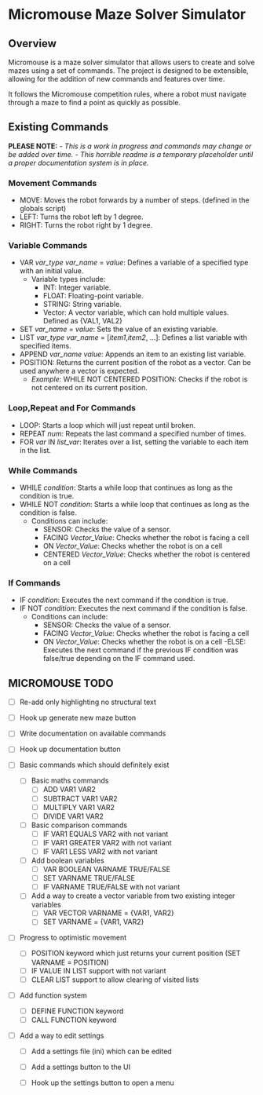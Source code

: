 # Micromouse Maze Solver Simulator

## Overview
Micromouse is a maze solver simulator that allows users to create and solve mazes using a set of commands. The project is designed to be extensible, allowing for the addition of new commands and features over time.

It follows the Micromouse competition rules, where a robot must navigate through a maze to find a point as quickly as possible.

## Existing Commands
**PLEASE NOTE:**
*- This is a work in progress and commands may change or be added over time.*
*- This horrible readme is a temporary placeholder until a proper documentation system is in place.*

### Movement Commands
- MOVE: Moves the robot forwards by a number of steps. (defined in the globals script)
- LEFT: Turns the robot left by 1 degree.
- RIGHT: Turns the robot right by 1 degree.

### Variable Commands
- VAR *var_type* *var_name* = *value*: Defines a variable of a specified type with an initial value.
    - Variable types include:
        - INT: Integer variable.
        - FLOAT: Floating-point variable.
        - STRING: String variable.
        - Vector: A vector variable, which can hold multiple values. Defined as {VAL1, VAL2}
- SET *var_name* = *value*: Sets the value of an existing variable.
- LIST *var_type* *var_name* = [*item1*,*item2*, ...]: Defines a list variable with specified items.
- APPEND *var_name* *value*: Appends an item to an existing list variable.
- POSITION: Returns the current position of the robot as a vector. Can be used anywhere a vector is expected.
    - *Example:* WHILE NOT CENTERED POSITION: Checks if the robot is not centered on its current position.

### Loop,Repeat and For Commands
- LOOP: Starts a loop which will just repeat until broken.
- REPEAT *num*: Repeats the last command a specified number of times.
- FOR *var* IN *list_var*: Iterates over a list, setting the variable to each item in the list.

### While Commands
- WHILE *condition*: Starts a while loop that continues as long as the condition is true.
- WHILE NOT *condition*: Starts a while loop that continues as long as the condition is false.
    - Conditions can include:
        - SENSOR: Checks the value of a sensor.
        - FACING *Vector_Value*: Checks whether the robot is facing a cell
        - ON *Vector_Value*: Checks whether the robot is on a cell
        - CENTERED *Vector_Value*: Checks whether the robot is centered on a cell

### If Commands
- IF *condition*: Executes the next command if the condition is true.
- IF NOT *condition*: Executes the next command if the condition is false.
    - Conditions can include:
        - SENSOR: Checks the value of a sensor.
        - FACING *Vector_Value*: Checks whether the robot is facing a cell
        - ON *Vector_Value*: Checks whether the robot is on a cell
-ELSE: Executes the next command if the previous IF condition was false/true depending on the IF command used.

## MICROMOUSE TODO

- [ ] Re-add only highlighting no structural text
- [ ] Hook up generate new maze button
- [ ] Write documentation on available commands
- [ ] Hook up documentation button

- [ ] Basic commands which should definitely exist
    - [ ] Basic maths commands
        - [ ] ADD VAR1 VAR2
        - [ ] SUBTRACT VAR1 VAR2
        - [ ] MULTIPLY VAR1 VAR2
        - [ ] DIVIDE VAR1 VAR2
    - [ ] Basic comparison commands
        - [ ] IF VAR1 EQUALS VAR2 with not variant
        - [ ] IF VAR1 GREATER VAR2 with not variant
        - [ ] IF VAR1 LESS VAR2 with not variant
    - [ ] Add boolean variables
        - [ ] VAR BOOLEAN VARNAME TRUE/FALSE
        - [ ] SET VARNAME TRUE/FALSE
        - [ ] IF VARNAME TRUE/FALSE with not variant
    - [ ] Add a way to create a vector variable from two existing integer variables
        - [ ] VAR VECTOR VARNAME = {VAR1, VAR2}
        - [ ] SET VARNAME = {VAR1, VAR2}

- [ ] Progress to optimistic movement
    - [ ] POSITION keyword which just returns your current position (SET VARNAME = POSITION)
    - [ ] IF VALUE IN LIST support with not variant
    - [ ] CLEAR LIST support to allow clearing of visited lists

- [ ] Add function system
    - [ ] DEFINE FUNCTION keyword
    - [ ] CALL FUNCTION keyword

- [ ] Add a way to edit settings
    - [ ] Add a settings file (ini) which can be edited
    - [ ] Add a settings button to the UI
    - [ ] Hook up the settings button to open a menu
    
